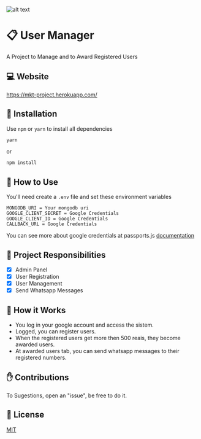 ![alt text](https://i.imgur.com/oEoWP01.png)
# :clipboard: User Manager
A Project to Manage and to Award Registered Users

## :computer: Website
https://mkt-project.herokuapp.com/

## :pushpin: Installation
Use ```npm``` or ```yarn``` to install all dependencies
```bash
yarn
```
or
```bash
npm install
```

## :pencil: How to Use
You'll need create a ```.env``` file and set these environment variables
```
MONGODB_URI = Your mongodb uri
GOOGLE_CLIENT_SECRET = Google Credentials 
GOOGLE_CLIENT_ID = Google Credentials 
CALLBACK_URL = Google Credentials
```
You can see more about google credentials at passports.js <a href="http://www.passportjs.org/packages/passport-google-oauth20/" target="_blank">documentation</a>

## :bookmark: Project Responsibilities

- [x] Admin Panel
- [x] User Registration
- [x] User Management
- [x] Send Whatsapp Messages

## 🧠 How it Works

* You log in your google account and access the sistem.
* Logged, you can register users.
* When the registered users get more then 500 reais, they become awarded users.
* At awarded users tab, you can send whatsapp messages to their registered numbers.

## :raised_hand: Contributions
To Sugestions, open an "issue", be free to do it.

## :scroll: License
[MIT](https://choosealicense.com/licenses/mit/)
